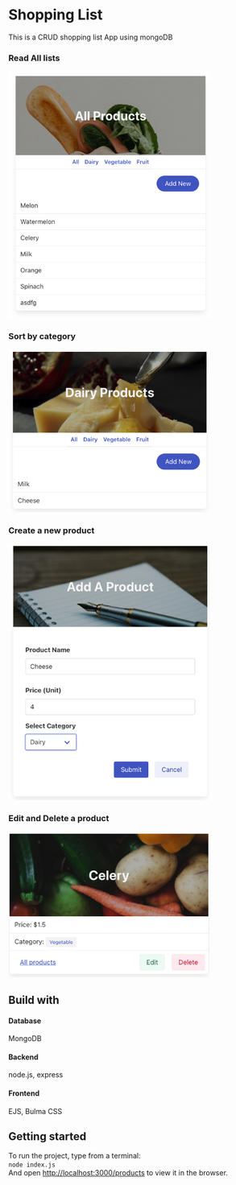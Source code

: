 <h1>Shopping List</h1>
<p>This is a CRUD shopping list App using mongoDB</p>
<h3>Read All lists</h3>
<img src="./public/img/1.png" style="width:400px">
<h3>Sort by category</h3>
<img src="./public/img/2.png" style="width:400px">
<h3>Create a new product</h3>
<img src="./public/img/3.png" style="width:400px">
<h3>Edit and Delete a product</h3>
<img src="./public/img/4.png" style="width:400px">
<h2>Build with</h2>
<h4>Database</h4>
MongoDB
<h4>Backend</h4>
node.js, express
<h4>Frontend</h4>
EJS, Bulma CSS
<h2>Getting started</h2>
To run the project, type from a terminal:<br>
<code>node index.js</code><br>
And open <a href="http://localhost:3000/products">http://localhost:3000/products</a> to view it in the browser.
